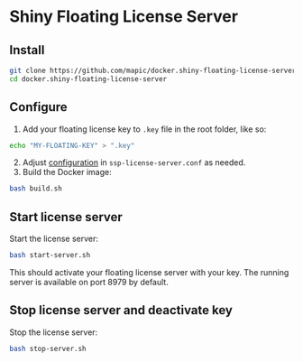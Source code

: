 # Shiny Floating License Server

## Install
```bash
git clone https://github.com/mapic/docker.shiny-floating-license-server.git
cd docker.shiny-floating-license-server
```

## Configure

1. Add your floating license key to `.key` file in the root folder, like so: 
```bash 
echo "MY-FLOATING-KEY" > ".key"
```
2. Adjust [configuration](https://wyday.com/limelm/help/turbofloat-server/#config) in `ssp-license-server.conf` as needed. 
2. Build the Docker image: 
```bash
bash build.sh
```


## Start license server

Start the license server: 
```bash
bash start-server.sh
```

This should activate your floating license server with your key. The running server is available on port 8979 by default.


## Stop license server and deactivate key

Stop the license server:
```bash
bash stop-server.sh
```
